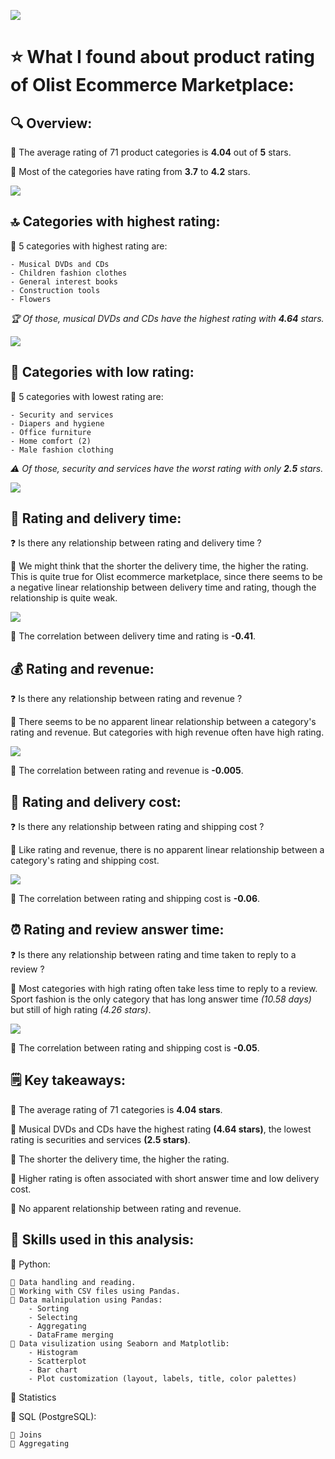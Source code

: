 ![](images/cover.png)

# ⭐ What I found about product rating of Olist Ecommerce Marketplace:

## 🔍 Overview:

🔹 The average rating of 71 product categories is **4.04** out of **5** stars.

🔹 Most of the categories have rating from **3.7** to **4.2** stars.

![](images/rating_distribution.png)


## 🔝 Categories with highest rating:

🔹 5 categories with highest rating are:
    
    - Musical DVDs and CDs
    - Children fashion clothes
    - General interest books
    - Construction tools
    - Flowers

*🏆 Of those, musical DVDs and CDs have the highest rating with **4.64** stars.*

![](images/top_rating.png)

## 🔴 Categories with low rating:

🔹 5 categories with lowest rating are:
    
    - Security and services
    - Diapers and hygiene
    - Office furniture
    - Home comfort (2)
    - Male fashion clothing

*⚠️ Of those, security and services have the worst rating with only **2.5** stars.*

![](images/low_rating.png)

## 🚚 Rating and delivery time:

❓ Is there any relationship between rating and delivery time ?

🔹 We might think that the shorter the delivery time, the higher the rating. This is quite true for Olist ecommerce marketplace, since there seems to be a negative linear relationship between delivery time and rating, though the relationship is quite weak.

![](images/rating_delivery_time.png)

🔹 The correlation between delivery time and rating is **-0.41**.

## 💰 Rating and revenue:

❓ Is there any relationship between rating and revenue ?

🔹 There seems to be no apparent linear relationship between a category's rating and revenue. But categories with high revenue often have high rating.

![](images/rating_revenue.png)

🔹 The correlation between rating and revenue is **-0.005**.

## 🚢 Rating and delivery cost:

❓ Is there any relationship between rating and shipping cost ?

🔹 Like rating and revenue, there is no apparent linear relationship between a category's rating and shipping cost.

![](images/rating_freight.png)

🔹 The correlation between rating and shipping cost is **-0.06**.

## ⏰ Rating and review answer time:

❓ Is there any relationship between rating and time taken to reply to a review ?

🔹 Most categories with high rating often take less time to reply to a review. Sport fashion is the only category that has long answer time *(10.58 days)* but still of high rating *(4.26 stars)*.

![](images/rating_answer.png)

🔹 The correlation between rating and shipping cost is **-0.05**.

## 🗒️ Key takeaways:

🔹 The average rating of 71 categories is **4.04 stars**.

🔹 Musical DVDs and CDs have the highest rating **(4.64 stars)**, the lowest rating is securities and services **(2.5 stars)**.

🔹 The shorter the delivery time, the higher the rating.

🔹 Higher rating is often associated with short answer time and low delivery cost.

🔹 No apparent relationship between rating and revenue.

## 🧠 Skills used in this analysis:

🔸 Python:
    
    🔹 Data handling and reading.
    🔹 Working with CSV files using Pandas.
    🔹 Data malnipulation using Pandas:
        - Sorting
        - Selecting
        - Aggregating
        - DataFrame merging
    🔹 Data visulization using Seaborn and Matplotlib:
        - Histogram
        - Scatterplot
        - Bar chart
        - Plot customization (layout, labels, title, color palettes)

🔸 Statistics

🔸 SQL (PostgreSQL):

    🔹 Joins
    🔹 Aggregating
